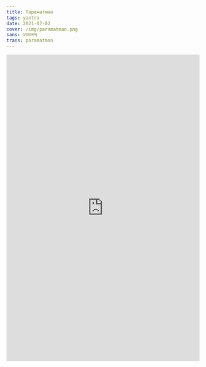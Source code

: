 ```yaml
---
title: Параматман
tags: yantra
date: 2021-07-02
cover: /img/paramatman.png
sans: परमात्मन्
trans: paramatman
---
```


<sat-yantra name="paramatman" :no-shadow="true" />

<iframe src='https://my.spline.design/untitled-6082e2bc7190734983147c072a35fc8b/' frameborder='0' width='100%' height='800px'></iframe>